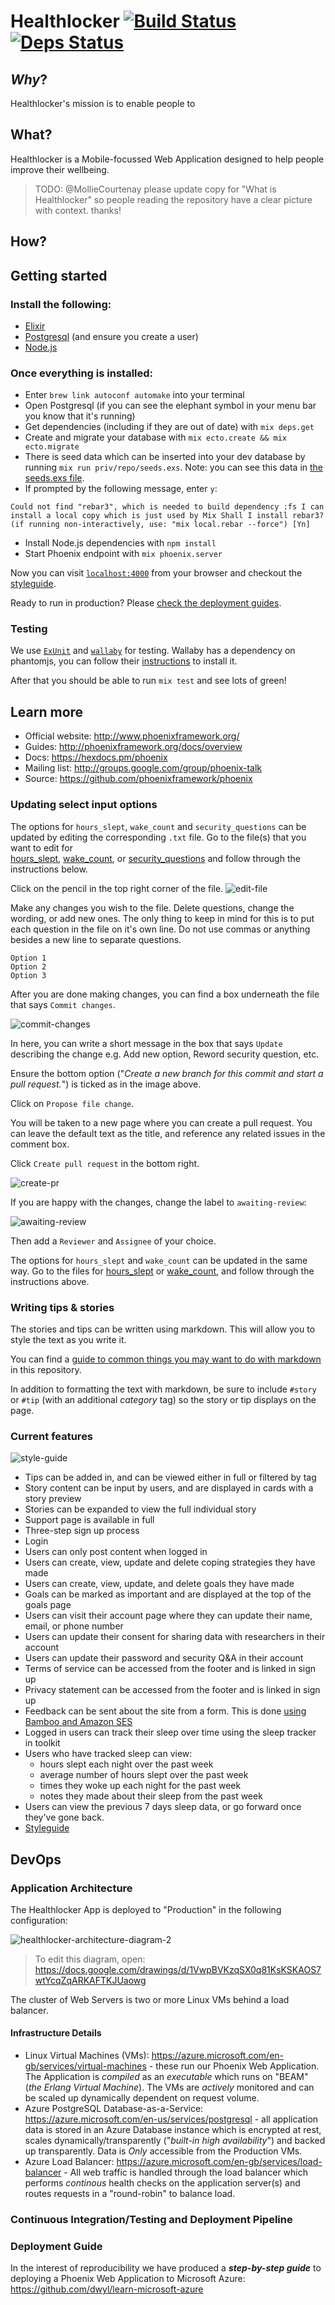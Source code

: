 # Healthlocker [![Build Status](https://travis-ci.org/healthlocker/healthlocker.svg?branch=master)](https://travis-ci.org/healthlocker/healthlocker) [![Deps Status](https://beta.hexfaktor.org/badge/all/github/healthlocker/healthlocker.svg)](https://beta.hexfaktor.org/github/healthlocker/healthlocker)

## _Why_?

Healthlocker's mission is to enable people to

## What?

Healthlocker is a Mobile-focussed Web Application designed to help
people improve their wellbeing.

> TODO: @MollieCourtenay please update copy for "What is Healthlocker"
so people reading the repository have a clear picture with context. thanks!


## How?

## Getting started

### Install the following:
* [Elixir](https://github.com/dwyl/learn-elixir#how)
* [Postgresql](https://github.com/dwyl/learn-postgresql) (and ensure you create a user)
* [Node.js](https://nodejs.org/en/)

### Once everything is installed:
* Enter `brew link autoconf automake` into your terminal
* Open Postgresql (if you can see the elephant symbol in your menu bar you know that it's running)
* Get dependencies (including if they are out of date) with `mix deps.get`
* Create and migrate your database with `mix ecto.create && mix ecto.migrate`
* There is seed data which can be inserted into your dev database by running
`mix run priv/repo/seeds.exs`. Note: you can see this data in
[the seeds.exs file](priv/repo/seeds.exs).
* If prompted by the following message, enter `y`:

` Could not find "rebar3", which is needed to build dependency :fs
I can install a local copy which is just used by Mix
Shall I install rebar3? (if running non-interactively, use: "mix local.rebar --force") [Yn] `
* Install Node.js dependencies with `npm install`
* Start Phoenix endpoint with `mix phoenix.server`

Now you can visit [`localhost:4000`](http://localhost:4000) from your browser and checkout the [styleguide](http://localhost:4000/components).

Ready to run in production? Please [check the deployment guides](http://www.phoenixframework.org/docs/deployment).

### Testing

We use [`ExUnit`](http://elixir-lang.org/docs/stable/ex_unit/) and [`wallaby`](https://github.com/keathley/wallaby) for testing. Wallaby has a dependency on phantomjs, you can follow their [instructions](https://github.com/keathley/wallaby#phantomjs) to install it.

After that you should be able to run `mix test` and see lots of green!

## Learn more

  * Official website: http://www.phoenixframework.org/
  * Guides: http://phoenixframework.org/docs/overview
  * Docs: https://hexdocs.pm/phoenix
  * Mailing list: http://groups.google.com/group/phoenix-talk
  * Source: https://github.com/phoenixframework/phoenix


### Updating select input options

The options for `hours_slept`, `wake_count` and `security_questions` can be
updated by editing the corresponding `.txt` file. Go to the file(s) that you
want to edit for  
[hours_slept](web/static/assets/hours_slept.txt),
[wake_count](web/static/assets/wake_count.txt), or
[security_questions](web/static/assets/security_questions.txt) and follow
through the instructions below.

Click on the pencil in the top right corner of the file.
![edit-file](https://cloud.githubusercontent.com/assets/1287388/24212494/74f767d0-0f27-11e7-95b8-2b3bff21cbc5.png)

Make any changes you wish to the file. Delete questions, change the wording,
or add new ones. The only thing to keep in mind for this is to put each question
in the file on it's own line. Do not use commas or anything besides a new line
to separate questions.

```
Option 1
Option 2
Option 3
```

After you are done making changes, you can find a box underneath the file that
says `Commit changes`.

![commit-changes](https://cloud.githubusercontent.com/assets/1287388/24213604/fb238f2a-0f2a-11e7-8a60-251e40e3251c.png)

In here, you can write a short message in the box that says `Update` describing
the change e.g. Add new option, Reword security question, etc.

Ensure the bottom option ("*Create a new branch for this commit and start a
pull request.*") is ticked as in the image above.

Click on `Propose file change`.

You will be taken to a new page where you can create a pull request. You can
leave the default text as the title, and reference any related issues in the
comment box.

Click `Create pull request` in the bottom right.

![create-pr](https://cloud.githubusercontent.com/assets/1287388/24213909/e2c6164a-0f2b-11e7-8ccf-d3f206108488.png)

If you are happy with the changes, change the label to `awaiting-review`:

![awaiting-review](https://cloud.githubusercontent.com/assets/1287388/24214001/21fe0ac0-0f2c-11e7-96a5-8f58110637c5.png)

Then add a `Reviewer` and `Assignee` of your choice.

The options for `hours_slept` and `wake_count` can be updated in the same way.
Go to the files for [hours_slept](web/static/assets/hours_slept.txt) or
[wake_count](web/static/assets/wake_count.txt), and follow through the
instructions above.

### Writing tips & stories

The stories and tips can be written using markdown. This will allow you to
style the text as you write it.

You can find a
[guide to common things you may want to do with markdown](markdown-syntax.md)
in this repository.

In addition to formatting the text with markdown, be sure to include `#story`
or `#tip` (with an additional *category* tag) so the story or tip displays on
the page.

### Current features

![style-guide](https://cloud.githubusercontent.com/assets/25007700/24720714/f1c77f70-1a35-11e7-808c-b1f1596ea0ae.png)

* Tips can be added in, and can be viewed either in full or filtered by tag
* Story content can be input by users, and are displayed in cards with a
story preview
* Stories can be expanded to view the full individual story
* Support page is available in full
* Three-step sign up process
* Login
* Users can only post content when logged in
* Users can create, view, update and delete coping strategies they have made
* Users can create, view, update, and delete goals they have made
* Goals can be marked as important and are displayed at the top of the goals page
* Users can visit their account page where they can update their name, email,
or phone number
* Users can update their consent for sharing data with researchers in their account
* Users can update their password and security Q&A in their account
* Terms of service can be accessed from the footer and is linked in sign up
* Privacy statement can be accessed from the footer and is linked in sign up
* Feedback can be sent about the site from a form. This is done
[using Bamboo and Amazon SES](https://github.com/dwyl/learn-phoenix-framework/blob/master/sending-emails.md)
* Logged in users can track their sleep over time using the sleep tracker in toolkit
* Users who have tracked sleep can view:
  * hours slept each night over the past week
  * average number of hours slept over the past week
  * times they woke up each night for the past week
  * notes they made about their sleep from the past week
* Users can view the previous 7 days sleep data, or go forward once they've gone back.
* [Styleguide](https://www.healthlocker.uk/components)


## DevOps

### Application Architecture

The Healthlocker App is deployed to "Production" in the following configuration:

![healthlocker-architecture-diagram-2](https://cloud.githubusercontent.com/assets/194400/26106766/e62c9316-3a3e-11e7-830e-96df89c4f5d7.jpg)
> To edit this diagram, open:<br />
https://docs.google.com/drawings/d/1VwpBVKzqSX0q81KsKSKAOS7wtYcqZqARKAFTKJUaowg

The cluster of Web Servers is two or more Linux VMs behind a load balancer.

#### Infrastructure Details

+ Linux Virtual Machines (VMs):
https://azure.microsoft.com/en-gb/services/virtual-machines - these run our
Phoenix Web Application. The Application is _compiled_ as an _executable_
which runs on "BEAM" (_the Erlang Virtual Machine_).
The VMs are _actively_ monitored and can be scaled up dynamically
dependent on request volume.
+ Azure PostgreSQL Database-as-a-Service:
https://azure.microsoft.com/en-us/services/postgresql - all application data
is stored in an Azure Database instance which is encrypted at rest,
scales dynamically/transparently ("_built-in high availability_")
and backed up transparently. Data is _Only_ accessible from the Production VMs.
+ Azure Load Balancer:
https://azure.microsoft.com/en-gb/services/load-balancer -
All web traffic is handled through the load balancer which performs
_continous_ health checks on the application server(s) and routes
requests in a "round-robin" to balance load.

### Continuous Integration/Testing and Deployment Pipeline


### Deployment Guide

In the interest of reproducibility we have produced a
***step-by-step guide*** to deploying a Phoenix Web Application to
Microsoft Azure: <br />
https://github.com/dwyl/learn-microsoft-azure
